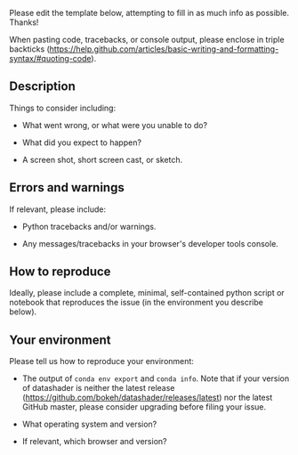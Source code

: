 Please edit the template below, attempting to fill in as much info as possible. Thanks!

When pasting code, tracebacks, or console output, please enclose in triple backticks (https://help.github.com/articles/basic-writing-and-formatting-syntax/#quoting-code).

## Description

Things to consider including:

  * What went wrong, or what were you unable to do?

  * What did you expect to happen?

  * A screen shot, short screen cast, or sketch.

## Errors and warnings

If relevant, please include:

  * Python tracebacks and/or warnings.

  * Any messages/tracebacks in your browser's developer tools console.

## How to reproduce

Ideally, please include a complete, minimal, self-contained python script or notebook that reproduces the issue (in the environment you describe below).

## Your environment

Please tell us how to reproduce your environment:

  * The output of `conda env export` and `conda info`. Note that if your version of datashader is neither the latest release (https://github.com/bokeh/datashader/releases/latest) nor the latest GitHub master, please consider upgrading before filing your issue.

  * What operating system and version?

  * If relevant, which browser and version?
